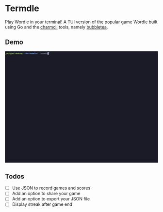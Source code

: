 # Termdle

Play Wordle in your terminal! A TUI version of the popular game Wordle built using Go and the [charmcli](https://github.com/charmbracelet) tools, namely [bubbletea](https://github.com/charmbracelet/bubbletea).

## Demo

![Demo](./examples/demo.gif)

## Todos

- [ ] Use JSON to record games and scores
- [ ] Add an option to share your game
- [ ] Add an option to export your JSON file
- [ ] Display streak after game end
